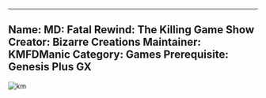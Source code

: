 -----------------------
Name: MD: Fatal Rewind: The Killing Game Show
Creator: Bizarre Creations
Maintainer: KMFDManic
Category: Games
Prerequisite: Genesis Plus GX
-----------------------
![km](https://i.imgur.com/IRFL5qe.jpg)

